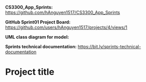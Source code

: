 **CS3300_App_Sprints:**  https://github.com/hAnguyen1517/CS3300_App_Sprints 

**GitHub Sprint01 Project Board:** https://github.com/users/hAnguyen1517/projects/4/views/1

**UML class diagram for model:**

**Sprints technical documentation:** https://bit.ly/sprints-technical-documentation 

# Project title
